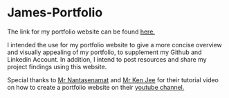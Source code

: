 # James-Portfolio

The link for my portfolio website can be found [here.](https://jamesgsw.github.io/James-Portfolio/)

I intended the use for my portfolio website to give a more concise overview and visually appealing of my portfolio, to supplement my Github and Linkedin Account. In addition, I intend to post resources and share my project findings using this website.

Special thanks to [Mr Nantasenamat](https://www.linkedin.com/in/chanin-nantasenamat/) and [Mr Ken Jee](https://www.linkedin.com/in/kenjee/) for their tutorial video on how to create a portfolio website on their [youtube channel.](https://www.youtube.com/watch?v=mEZ1Hj5yQ-8)
